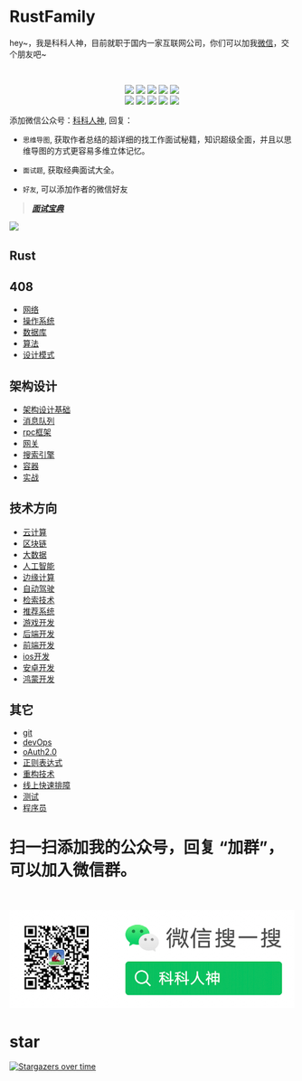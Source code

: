 # RustFamily
<p align="left">
hey~，我是科科人神，目前就职于国内一家互联网公司，你们可以加我<a href="#wechat.png">微信</a>，交个朋友吧~
</p>
<br>
<p align="center">
<a href='#wechat.png'" target="_blank"><img src="https://img.shields.io/static/v1?label=%E7%A7%91%E7%A7%91%E4%BA%BA%E7%A5%9E&message=%E5%85%AC%E4%BC%97%E5%8F%B7&color="></a>
<a href="https://www.youtube.com/channel/UCK8wjBe9sh4VHSowLQmWOzg" target="_blank"><img src="https://img.shields.io/static/v1?label=youtube&message=YouTube&color=red"></a>
<a href="https://space.bilibili.com/478621088" target="_blank"><img src="https://img.shields.io/static/v1?label=bilibili&message=b%E7%AB%99&color=blue"></a>
<a href="https://www.zhihu.com/people/shgopher" target="_blank"><img src="https://img.shields.io/static/v1?label=zhihu&message=%E7%9F%A5%E4%B9%8E&color=blue"></a>
<a href="https://juejin.cn/user/2682464104362557" target="_blank"><img src="https://img.shields.io/static/v1?label=juejin&message=%E6%8E%98%E9%87%91&color=blue"></a>
<br>
<a href="https://blog.csdn.net/zyfljxzby" target="_blank"><img src="https://img.shields.io/static/v1?label=csdn&message=CSDN&color=red"></a>
<a href="https://www.jianshu.com/u/ceaf3687b2bc" target="_blank"><img src="https://img.shields.io/static/v1?label=jianshu&message=%E7%AE%80%E4%B9%A6&color=red"></a>
<a href="https://www.toutiao.com/c/user/token/MS4wLjABAAAAIGeO1-kCUelF-G8GW3AvJlrEL7tiO24WHJmnX4nV1bs" target="_blank"><img src="https://img.shields.io/static/v1?label=toutiao&message=%E5%A4%B4%E6%9D%A1&color=red"></a>
<a href ="https://www.cnblogs.com/shgopher" target="_blank"><img src="https://img.shields.io/static/v1?label=cnblogs&message=%E5%8D%9A%E5%AE%A2%E5%9B%AD&color=red"></a>
<a href="https://my.oschina.net/shgopher" target="_blank"><img src="https://img.shields.io/static/v1?label=oschina&message=%E5%BC%80%E6%BA%90%E4%B8%AD%E5%9B%BD&color=green"></a>

</p>

添加微信公众号：<a href="#wechat.png">科科人神</a>, 回复：

- `思维导图`, 获取作者总结的超详细的找工作面试秘籍，知识超级全面，并且以思维导图的方式更容易多维立体记忆。
- `面试题`, 获取经典面试大全。

- `好友`, 可以添加作者的微信好友

> [***面试宝典***](./interview)

 
![](./GOFamily.png)                             
                             
## Rust

## 408
- [网络](https://github.com/shgopher/GOFamily/408/网络)
- [操作系统](https://github.com/shgopher/GOFamily/408/操作系统)
- [数据库](https://github.com/shgopher/GOFamily/408/数据库)
- [算法](https://github.com/shgopher/GOFamily/408/算法)
- [设计模式](https://github.com/shgopher/GOFamily/408/设计模式)
## 架构设计
- [架构设计基础](https://github.com/shgopher/GOFamily/system/架构设计基础)
- [消息队列](https://github.com/shgopher/GOFamily/消息队列)
- [rpc框架](https://github.com/shgopher/GOFamily/system/rpc)
- [网关](https://github.com/shgopher/GOFamily/system/网关)
- [搜索引擎](https://github.com/shgopher/GOFamily/system/搜索引擎)
- [容器](https://github.com/shgopher/GOFamily/system/容器)
- [实战](https://github.com/shgopher/GOFamily/system/实战)
## 技术方向
- [云计算](https://github.com/shgopher/GOFamily/tech/)
- [区块链](./tech/区块链)
- [大数据](https://github.com/shgopher/GOFamily/tech/)
- [人工智能](https://github.com/shgopher/PythonFamily/tech/人工智能)
- [边缘计算](https://github.com/shgopher/GOFamily/tech/)
- [自动驾驶](https://github.com/shgopher/PythonFamily/tech/自动驾驶)
- [检索技术](https://github.com/shgopher/GOFamily/tech/)
- [推荐系统](https://github.com/shgopher/GOFamily/tech/)
- [游戏开发](https://github.com/shgopher/GOFamily/tech/)
- [后端开发](./tech/后端开发)                           
- [前端开发](https://github.com/shgopher/GOFamily/tech/)                            
- [ios开发](https://github.com/shgopher/GOFamily/tech/)
- [安卓开发](https://github.com/shgopher/GOFamily/tech/)
- [鸿蒙开发](https://github.com/shgopher/GOFamily/tech/)
## 其它
- [git](https://github.com/shgopher/GOFamily/other/git)
- [devOps](https://github.com/shgopher/GOFamily/other/devOps)
- [oAuth2.0](https://github.com/shgopher/GOFamily/other/auth)
- [正则表达式](https://github.com/shgopher/GOFamily/other/正则表达式)
- [重构技术](https://github.com/shgopher/GOFamily/other/)
- [线上快速排障](https://github.com/shgopher/GOFamily/other/)
- [测试](https://github.com/shgopher/GOFamily/other/测试)
- [程序员](https://github.com/shgopher/GOFamily/other/程序员)

# 扫一扫添加我的公众号，回复 “加群”，可以加入微信群。

<p id="wechat.png" align="center">
<br>
<br>
<img src="./wechat.png"  alt="公众号搜：科科人神">
</p>
                                                                             
# star
                                                                             
[![Stargazers over time](https://starchart.cc/shgopher/RustFamily.svg)](https://starchart.cc/shgopher/RustFamily)